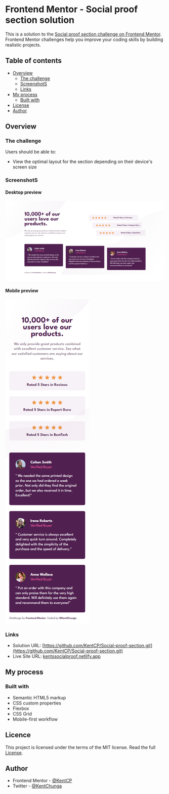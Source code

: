 # Frontend Mentor - Social proof section solution

This is a solution to the [Social proof section challenge on Frontend Mentor](https://www.frontendmentor.io/challenges/social-proof-section-6e0qTv_bA). Frontend Mentor challenges help you improve your coding skills by building realistic projects. 

## Table of contents

- [Overview](#overview)
  - [The challenge](#the-challenge)
  - [ScreenshotS](#screenshotS)
  - [Links](#links)
- [My process](#my-process)
  - [Built with](#built-with)
- [License](#license)
- [Author](#author)


## Overview

### The challenge

Users should be able to:

- View the optimal layout for the section depending on their device's screen size

### ScreenshotS

#### Desktop preview

![Desktop preview](./images/screenshots/desktop.png)

#### Mobile preview 
![Desktop preview](./images/screenshots/mobile.png)

### Links

- Solution URL: [https://github.com/KentCP/Social-proof-section.git](https://github.com/KentCP/Social-proof-section.git)
- Live Site URL: [kentssocialproof.netlify.app](kentssocialproof.netlify.app)

## My process

### Built with

- Semantic HTML5 markup
- CSS custom properties
- Flexbox
- CSS Grid
- Mobile-first workflow

## Licence

This project is licensed under the terms of the MIT license.
Read the full [License](https://github.com/KentCP/Social-proof-section/blob/main/LICENSE).

## Author

- Frontend Mentor - [@KentCP](https://www.frontendmentor.io/profile/KentCP)
- Twitter - [@KentChunga](https://www.twitter.com/KentChunga)
